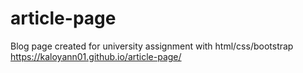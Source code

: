 # article-page
Blog page created for university assignment with html/css/bootstrap
https://kaloyann01.github.io/article-page/
